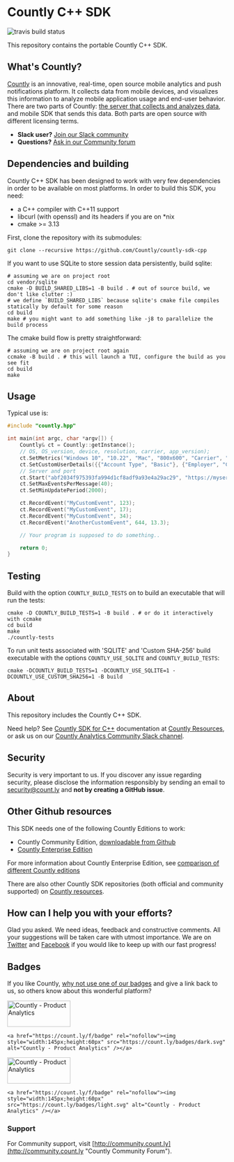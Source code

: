 # Countly C++ SDK

![travis build status](https://img.shields.io/travis/Countly/countly-sdk-cpp?style=flat-square)

This repository contains the portable Countly C++ SDK. 

## What's Countly?

[Countly](http://count.ly) is an innovative, real-time, open source mobile analytics and push notifications platform. It collects data from mobile devices, and visualizes this information to analyze mobile application usage and end-user behavior. There are two parts of Countly: [the server that collects and analyzes data](http://github.com/countly/countly-server), and mobile SDK that sends this data. Both parts are open source with different licensing terms.

* **Slack user?** [Join our Slack community](http://slack.count.ly:3000/)
* **Questions?** [Ask in our Community forum](http://community.count.ly)

## Dependencies and building

Countly C++ SDK has been designed to work with very few dependencies in order to be available on most platforms.
In order to build this SDK, you need:

- a C++ compiler with C++11 support
- libcurl (with openssl) and its headers if you are on *nix
- cmake >= 3.13

First, clone the repository with its submodules:

``` shell
git clone --recursive https://github.com/Countly/countly-sdk-cpp
```

If you want to use SQLite to store session data persistently, build sqlite:

``` shell
# assuming we are on project root
cd vendor/sqlite
cmake -D BUILD_SHARED_LIBS=1 -B build . # out of source build, we don't like clutter :)
# we define `BUILD_SHARED_LIBS` because sqlite's cmake file compiles statically by default for some reason
cd build
make # you might want to add something like -j8 to parallelize the build process
```

The cmake build flow is pretty straightforward:

``` shell
# assuming we are on project root again
ccmake -B build . # this will launch a TUI, configure the build as you see fit
cd build
make
```

## Usage

Typical use is:

```C++
#include "countly.hpp"

int main(int argc, char *argv[]) {
	Countly& ct = Countly::getInstance();
	// OS, OS_version, device, resolution, carrier, app_version);
	ct.SetMetrics("Windows 10", "10.22", "Mac", "800x600", "Carrier", "1.0");
	ct.SetCustomUserDetails({{"Account Type", "Basic"}, {"Employer", "Company4"}});
	// Server and port
	ct.Start("abf2034f975393fa994d1cf8adf9a93e4a29ac29", "https://myserver.com", 403);
	ct.SetMaxEventsPerMessage(40);
	ct.SetMinUpdatePeriod(2000);

	ct.RecordEvent("MyCustomEvent", 123);
	ct.RecordEvent("MyCustomEvent", 17);
	ct.RecordEvent("MyCustomEvent", 34);
	ct.RecordEvent("AnotherCustomEvent", 644, 13.3);

	// Your program is supposed to do something..

	return 0;
}
```

## Testing

Build with the option `COUNTLY_BUILD_TESTS` on to build an executable that will run the tests:

``` shell
cmake -D COUNTLY_BUILD_TESTS=1 -B build . # or do it interactively with ccmake
cd build
make
./countly-tests
```

To run unit tests associated with 'SQLITE' and 'Custom SHA-256' build executable with the options 
`COUNTLY_USE_SQLITE` and `COUNTLY_BUILD_TESTS`:

``` shell
cmake -DCOUNTLY_BUILD_TESTS=1 -DCOUNTLY_USE_SQLITE=1 -DCOUNTLY_USE_CUSTOM_SHA256=1 -B build
```
## About

This repository includes the Countly C++ SDK.

Need help? See [Countly SDK for C++](https://support.count.ly/hc/en-us/articles/4416163384857-C-) documentation at [Countly Resources](http://resources.count.ly), or ask us on our [Countly Analytics Community Slack channel](http://slack.count.ly).

## Security

Security is very important to us. If you discover any issue regarding security, please disclose the information responsibly by sending an email to security@count.ly and **not by creating a GitHub issue**.

## Other Github resources

This SDK needs one of the following Countly Editions to work:

* Countly Community Edition, [downloadable from Github](https://github.com/Countly/countly-server)
* [Countly Enterprise Edition](http://count.ly/product)

For more information about Countly Enterprise Edition, see [comparison of different Countly editions](https://count.ly/compare/)

There are also other Countly SDK repositories (both official and community supported) on [Countly resources](http://resources.count.ly/v1.0/docs/downloading-sdks).

## How can I help you with your efforts?
Glad you asked. We need ideas, feedback and constructive comments. All your suggestions will be taken care with utmost importance. We are on [Twitter](http://twitter.com/gocountly) and [Facebook](http://www.facebook.com/Countly) if you would like to keep up with our fast progress!

## Badges

If you like Countly, [why not use one of our badges](https://count.ly/brand-assets) and give a link back to us, so others know about this wonderful platform?

<a href="https://count.ly/f/badge" rel="nofollow"><img style="width:145px;height:60px" src="https://count.ly/badges/dark.svg?v2" alt="Countly - Product Analytics" /></a>

    <a href="https://count.ly/f/badge" rel="nofollow"><img style="width:145px;height:60px" src="https://count.ly/badges/dark.svg" alt="Countly - Product Analytics" /></a>

<a href="https://count.ly/f/badge" rel="nofollow"><img style="width:145px;height:60px" src="https://count.ly/badges/light.svg?v2" alt="Countly - Product Analytics" /></a>

    <a href="https://count.ly/f/badge" rel="nofollow"><img style="width:145px;height:60px" src="https://count.ly/badges/light.svg" alt="Countly - Product Analytics" /></a>

### Support

For Community support, visit [http://community.count.ly](http://community.count.ly "Countly Community Forum").